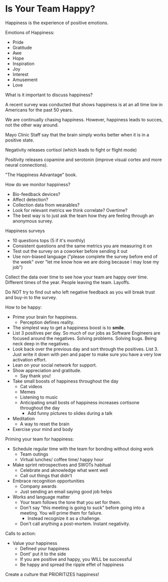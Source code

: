 # Is Your Team Happy?

Happiness is the experience of positive emotions.

Emotions of Happiness:

* Pride
* Gratitude
* Awe
* Hope
* Inspiration
* Joy
* Interest
* Amusement
* Love

What is it important to discuss happiness?

A recent survey was conducted that shows happiness is at an all time low in Americans for the past 50 years.

We are continually chasing happiness. However, happiness leads to succes, not the other way around.

Mayo Clinic Staff say that the brain simply works better when it is in a positive state.

Negativity releases cortisol (which leads to fight or flight mode)

Positivity releases copamine and serotonin (improve visual cortex and more neural connections).

"The Happiness Advantage" book.

How do we monitor happiness?

* Bio-feedback devices?
* Affect detection?
* Collection data from wearables?
* Look for relevant metrics we think correlate? Overtime?
* The best way is to just ask the team how they are feeling through an anonymous survey.

Happiness surveys

* 10 questions tops (5 if it's monthly)
* Consistent questions and the same metrics you are measuring it on
* Test out the survey on a coworker before sending it out
* Use non-biased language ("please complete the survey before end of the week" over "let me know how we are doing because I may lose my job")

Collect the data over time to see how your team are happy over time. Different times of the year. People leaving the team. Layoffs.

Do NOT try to find out who left negative feedback as you will break trust and buy-in to the survey.

How to be happy:

* Prime your brain for happiness.
    * Perception defines reality.
* The simplest way to get a happiness boost is to **smile**.
* List 3 positives per day. So much of our jobs as Software Engineers are focused around the negatives. Solving problems. Solving bugs. Being neck deep in the negatives.
* Look back over the previous day and sort through the positives. List 3. Just write it down with pen and paper to make sure you have a very low activation effort.
* Lean on your social network for support.
* Show appreciation and gratitude.
    * Say thank you!
* Take small boosts of happiness throughout the day
    * Cat videos
    * Memes
    * Listening to music
    * Anticipating small bosts of happiness increases cortisone throughout the day
        * Add funny pictures to slides during a talk
* Meditation
    * A way to reset the brain
* Exercise your mind and body

Priming your team for happiness:

* Schedule regular time with the team for bonding without doing work
    * Team outings
    * Virtual lunches/ coffee time/ happy hour
* Make sprint retrospectives and SWOTs habitual
    * Celebrate and aknowledge what went well
    * Call out things that didn't
* Embrace recognition opportunities
    * Company awards
    * Just sending an email saying good job helps
* Works and language matter
    * Your team follows the tone that you set for them.
    * Don't say "this meeting is going to suck" before going into a meeting. You will prime them for failure.
        * Instead recognize it as a challenge.
    * Don't call anything a post-mortem. Instant negativity.

Calls to action:

* Value your happiness
    * Defined your happiness
    * Dont' put it to the side
    * If you are positive and happy, you WILL be successful
    * Be happy and spread the ripple effet of happiness

Create a culture that PRIORITIZES happiness!